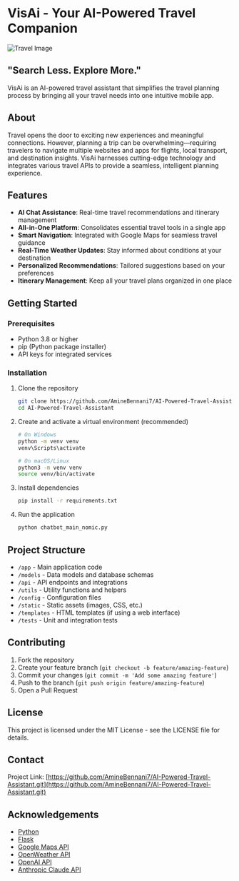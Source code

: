 ﻿# VisAi - Your AI-Powered Travel Companion

<!-- Image option 1: Use a smaller version of the image -->
![Travel Image](https://upload.wikimedia.org/wikipedia/commons/thumb/1/15/Travel_%288274728646%29.jpg/800px-Travel_%288274728646%29.jpg)

<!-- If the above doesn't work, try this alternative travel-related image -->
<!-- ![Travel Image](https://raw.githubusercontent.com/AmineBennani7/AI-Powered-Travel-Assistant/main/assets/travel-banner.jpg) -->


## "Search Less. Explore More."

VisAi is an AI-powered travel assistant that simplifies the travel planning process by bringing all your travel needs into one intuitive mobile app.

## About

Travel opens the door to exciting new experiences and meaningful connections. However, planning a trip can be overwhelming—requiring travelers to navigate multiple websites and apps for flights, local transport, and destination insights. VisAi harnesses cutting-edge technology and integrates various travel APIs to provide a seamless, intelligent planning experience.

## Features

- **AI Chat Assistance**: Real-time travel recommendations and itinerary management
- **All-in-One Platform**: Consolidates essential travel tools in a single app
- **Smart Navigation**: Integrated with Google Maps for seamless travel guidance
- **Real-Time Weather Updates**: Stay informed about conditions at your destination
- **Personalized Recommendations**: Tailored suggestions based on your preferences
- **Itinerary Management**: Keep all your travel plans organized in one place

## Getting Started

### Prerequisites

- Python 3.8 or higher
- pip (Python package installer)
- API keys for integrated services

### Installation

1. Clone the repository
   ```bash
   git clone https://github.com/AmineBennani7/AI-Powered-Travel-Assistant.git
   cd AI-Powered-Travel-Assistant
   ```

2. Create and activate a virtual environment (recommended)
   ```bash
   # On Windows
   python -m venv venv
   venv\Scripts\activate

   # On macOS/Linux
   python3 -m venv venv
   source venv/bin/activate
   ```

3. Install dependencies
   ```bash
   pip install -r requirements.txt
   ```

4. Run the application
   ```bash
   python chatbot_main_nomic.py
   ```

## Project Structure

- `/app` - Main application code
- `/models` - Data models and database schemas
- `/api` - API endpoints and integrations
- `/utils` - Utility functions and helpers
- `/config` - Configuration files
- `/static` - Static assets (images, CSS, etc.)
- `/templates` - HTML templates (if using a web interface)
- `/tests` - Unit and integration tests

## Contributing

1. Fork the repository
2. Create your feature branch (`git checkout -b feature/amazing-feature`)
3. Commit your changes (`git commit -m 'Add some amazing feature'`)
4. Push to the branch (`git push origin feature/amazing-feature`)
5. Open a Pull Request

## License

This project is licensed under the MIT License - see the LICENSE file for details.

## Contact

Project Link: [https://github.com/AmineBennani7/AI-Powered-Travel-Assistant.git](https://github.com/AmineBennani7/AI-Powered-Travel-Assistant.git)

## Acknowledgements

- [Python](https://www.python.org/)
- [Flask](https://flask.palletsprojects.com/)
- [Google Maps API](https://developers.google.com/maps)
- [OpenWeather API](https://openweathermap.org/api)
- [OpenAI API](https://openai.com/api/)
- [Anthropic Claude API](https://www.anthropic.com/)
